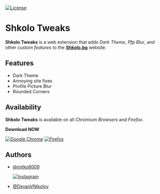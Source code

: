 
[![License](https://img.shields.io/badge/License-GPL_v3-red)](https://github.com/mitko8009/ShkoloTweaks/blob/main/LICENSE)

# Shkolo Tweaks

**Shkolo Tweaks** is a web extension that adds *Dark Theme*, *Pfp Blur*, and other *custom features* to the **[Shkolo.bg]("https://www.shkolo.bg/")** website.


## Features

- Dark Theme
- Annoying site fixes
- Profile Picture Blur 
- Rounded Corners


## Availability

**Shkolo Tweaks** is available on all *Chromium Browsers* and *Firefox*.

**Download NOW**

[![Google Chrome](https://img.shields.io/badge/Google%20Chrome-4285F4?style=for-the-badge&logo=GoogleChrome&logoColor=white)](https://chromewebstore.google.com/detail/shkolotweaks/benlbhlopnomakndbgihpghghdcejpjc?hl=en&authuser=0)
[![Firefox](https://img.shields.io/badge/Firefox-FF7139?style=for-the-badge&logo=Firefox-Browser&logoColor=white)]()

## Authors

- [@mitko8009](https://github.com/mitko8009)

    [![Instagram](https://img.shields.io/badge/Instagram-%23E4405F.svg?style=for-the-badge&logo=Instagram&logoColor=white)](https://www.instagram.com/mitko8009_/)


- [@DeyanVNikolov](https://github.com/DeyanVNikolov)

